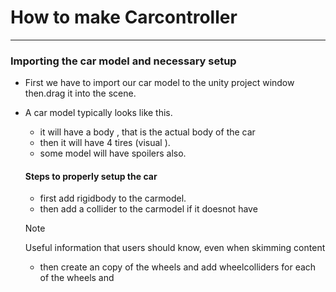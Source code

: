 # How to make Carcontroller
---
### Importing the car model and necessary setup
- First we have to import our car model to the unity project window then.drag it into the scene.
- A car model typically looks like this.
  - it will have a body , that is the actual body of the car 
  - then it will have 4 tires (visual ).
  - some model will have spoilers also.

  #### Steps to properly setup the car
  - first add rigidbody to the carmodel. 
  - then add a collider to the carmodel if it doesnot have
  > [!NOTE]
  > Useful information that users should know, even when skimming content

  - then create an copy of the wheels and add wheelcolliders for each of the wheels and 
